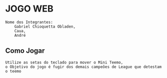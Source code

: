 # JOGO WEB

    Nome dos Integrantes:
        Gabriel Chioquetta Obladen,
        Caua,
        André


## Como Jogar

    Utilize as setas do teclado para mover o Mini Teemo,
    o Objetivo do jogo é fugir dos demais campeões de League que detestam o teemo

